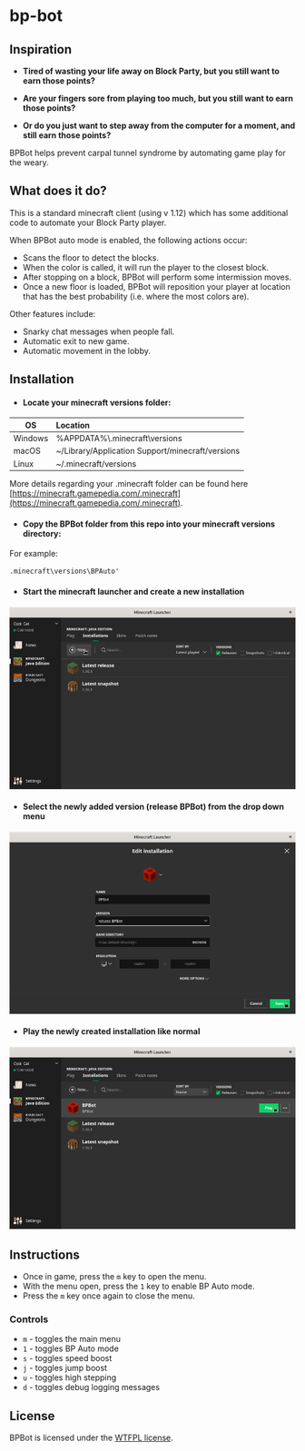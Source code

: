 # bp-bot
## Inspiration
* **Tired of wasting your life away on Block Party, but you still want to earn those points?**

* **Are your fingers sore from playing too much, but you still want to earn those points?**

* **Or do you just want to step away from the computer for a moment, and still earn those points?**

BPBot helps prevent carpal tunnel syndrome by automating game play for the weary.

## What does it do?
This is a standard minecraft client (using v 1.12) which has some additional code to automate your Block Party player.

When BPBot auto mode is enabled, the following actions occur:
* Scans the floor to detect the blocks.
* When the color is called, it will run the player to the closest block.
* After stopping on a block, BPBot will perform some intermission moves.
* Once a new floor is loaded, BPBot will reposition your player at location that has the best probability (i.e. where the most colors are).

Other features include:
* Snarky chat messages when people fall.
* Automatic exit to new game.
* Automatic movement in the lobby.

## Installation
* #### Locate your minecraft versions folder:
| OS       | Location     |
|----------|:-------------|
| Windows |  %APPDATA%\\.minecraft\versions |
| macOS   |    ~/Library/Application Support/minecraft/versions |
| Linux   | ~/.minecraft/versions |

More details regarding your .minecraft folder can be found here [https://minecraft.gamepedia.com/.minecraft](https://minecraft.gamepedia.com/.minecraft).

* ####  Copy the BPBot folder from this repo into your minecraft versions directory:

For example:
```
.minecraft\versions\BPAuto'
```

* ####  Start the minecraft launcher and create a new installation
![Create New Profile](assets/images/img_01.png)

* ####  Select the newly added version (release BPBot) from the drop down menu
![Create New Profile](assets/images/img_02.png)

* ####  Play the newly created installation like normal
![Create New Profile](assets/images/img_03.png)

## Instructions
* Once in game, press the `m` key to open the menu.  
* With the menu open, press the `1` key to enable BP Auto mode.  
* Press the `m` key once again to close the menu.

### Controls
* `m` - toggles the main menu
* `1` - toggles BP Auto mode
* `s` - toggles speed boost
* `j` - toggles jump boost
* `u` - toggles high stepping
* `d` - toggles debug logging messages

## License

BPBot is licensed under the [WTFPL license](license).
